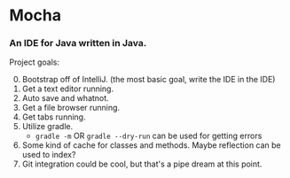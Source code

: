 # Mocha
### An IDE for Java written in Java.

Project goals:


0. Bootstrap off of IntelliJ. (the most basic goal, write the IDE in the IDE)
1. Get a text editor running.
2. Auto save and whatnot.
3. Get a file browser running.
4. Get tabs running.
5. Utilize gradle.
   - ``gradle -m`` OR ``gradle --dry-run`` can be used for getting errors
6. Some kind of cache for classes and methods. Maybe reflection can be used to index?
7. Git integration could be cool, but that's a pipe dream at this point.